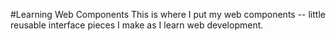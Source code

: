 #Learning Web Components
This is where I put my web components -- little reusable interface pieces I make as I learn web development.
